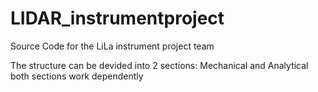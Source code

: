 # LIDAR_instrumentproject
Source Code for the LiLa instrument project team

The structure can be devided into 2 sections: Mechanical and Analytical
  both sections work dependently 
